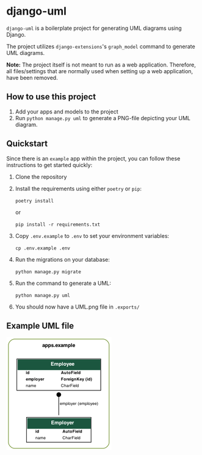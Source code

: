 # django-uml
`django-uml` is a boilerplate project for generating UML diagrams using Django.

The project utilizes `django-extensions`'s `graph_model` command to generate UML diagrams.


**Note:** The project itself is not meant to run as a web application. Therefore, all files/settings
that are normally used when setting up a web application, have been removed.


## How to use this project
1. Add your apps and models to the project
2. Run `python manage.py uml` to generate a PNG-file depicting your UML diagram.

## Quickstart
Since there is an `example` app within the project, 
you can follow these instructions to get started quickly:

1. Clone the repository

2. Install the requirements using either `poetry` or `pip`:
    
    `poetry install`
    
    or
    
    `pip install -r requirements.txt`

3. Copy `.env.example` to `.env` to set your environment variables:

    `cp .env.example .env`
 
4. Run the migrations on your database:

    `python manage.py migrate`
   
5. Run the command to generate a UML:

    `python manage.py uml`
    
6. You should now have a UML.png file in `.exports/`

## Example UML file

![UML diagram](.examples/UML.png?raw=true "UML diagram")

